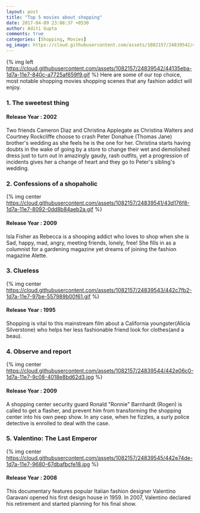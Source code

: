 ```yaml
---
layout: post
title: "Top 5 movies about shopping"
date: 2017-04-09 23:08:37 +0530
author: Aditi Gupta
comments: true
categories: [Shopping, Movies]
og_image: https://cloud.githubusercontent.com/assets/1082157/24839542/44135eba-1d7a-11e7-840c-a7725af659f9.gif
---
```


{% img left https://cloud.githubusercontent.com/assets/1082157/24839542/44135eba-1d7a-11e7-840c-a7725af659f9.gif %}
Here are some of our top choice, most notable shopping movies shopping scenes that any fashion addict will enjoy.

<!-- more -->

### 1. The sweetest thing
#### Release Year : 2002
Two friends Cameron Diaz and Christina Applegate as Christina Walters and Courtney Rockcliffe choose to crash Peter Donahue (Thomas Jane) brother's wedding as she feels he is the one for her. Christina starts having doubts in the wake of going by a store to change their wet and demolished dress just to turn out in amazingly gaudy, rash outfits, yet a progression of incidents gives her a change of heart and they go to Peter's sibling's wedding.

### 2. Confessions of a shopaholic
{% img center https://cloud.githubusercontent.com/assets/1082157/24839541/43d176f8-1d7a-11e7-8092-0dd8b84aeb2a.gif %}
#### Release Year : 2009
Isla Fisher as Rebecca is a shooping addict who loves to shop when she is Sad, happy, mad, angry, meeting friends, lonely, free! She fills in as a columnist for a gardening  magazine yet dreams of joining the  fashion magazine Alette.

### 3. Clueless
{% img center https://cloud.githubusercontent.com/assets/1082157/24839543/442c7fb2-1d7a-11e7-97be-557989b00f61.gif %}
#### Release Year : 1995
Shopping is vital to this mainstream film about a California youngster(Alicia Silverstone) who helps her less fashionable friend look for clothes(and a beau).

### 4. Observe and report
{% img center https://cloud.githubusercontent.com/assets/1082157/24839544/442e06c0-1d7a-11e7-9c08-4018e8bd62d3.jpg %}
#### Release Year : 2009
A shopping center security guard Ronald "Ronnie" Barnhardt (Rogen) is called to get a flasher, and prevent him from transforming the shopping center into his own peep show. In any case, when he fizzles, a surly police detective is enrolled to deal with the case.

### 5. Valentino: The Last Emperor
{% img center https://cloud.githubusercontent.com/assets/1082157/24839545/442e74de-1d7a-11e7-9680-67dbafbcfe18.jpg %}
#### Release Year : 2008
This documentary features popular Italian fashion designer Valentino Garavani opened his first design house in 1959. In 2007, Valentino declared his retirement and started planning for his final show.
